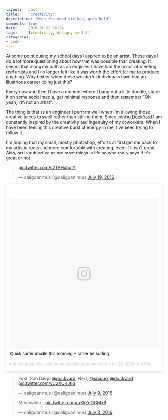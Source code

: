 ```yaml
---
layout:   post
title:    "Creativity"
description: "When the mood strikes, grab hold"
comments: true
date:     2016-07-21 06:24
tags:     [creativity, design, mental]
categories:
- code
---
```


At some point during my school days I aspired to be an artist. These days I do a lot more questioning about how that was possible than creating. It seems that along my path as an engineer I have had the honor of meeting *real* artists and I no longer felt like it was worth the effort for me to produce anything. Why bother when these wonderful individuals have had an illustrious career doing just this?

Every now and then I have a moment where I bang out a little doodle, share it on some social media, get minimal response and then remember "Oh yeah, I'm not an artist".

The thing is that as an engineer I perform well when I'm allowing those creative juices to swell rather than stifling them. Since joining [DockYard](http://dockyard.com) I am constantly inspired by the creativity and ingenuity of my coworkers. When I have been feeling this creative burst of energy in me, I've been trying to follow it.

I'm hoping that my small, mostly photoshop, efforts at first get me back to my artistic roots and more comfortable with creating, even if it isn't great. Also, art is subjective as are most things in life so who really says if it's great or not.

<blockquote class="twitter-tweet" data-lang="en"><p lang="und" dir="ltr"><a href="https://t.co/s2TAHx5pIY">pic.twitter.com/s2TAHx5pIY</a></p>&mdash; caligoanimus (@caligoanimus) <a href="https://twitter.com/caligoanimus/status/755476825149546496">July 19, 2016</a></blockquote>

<blockquote class="instagram-media" data-instgrm-captioned data-instgrm-version="7" style=" background:#FFF; border:0; border-radius:3px; box-shadow:0 0 1px 0 rgba(0,0,0,0.5),0 1px 10px 0 rgba(0,0,0,0.15); margin: 1px; max-width:658px; padding:0; width:99.375%; width:-webkit-calc(100% - 2px); width:calc(100% - 2px);"><div style="padding:8px;"> <div style=" background:#F8F8F8; line-height:0; margin-top:40px; padding:50.0% 0; text-align:center; width:100%;"> <div style=" background:url(data:image/png;base64,iVBORw0KGgoAAAANSUhEUgAAACwAAAAsCAMAAAApWqozAAAABGdBTUEAALGPC/xhBQAAAAFzUkdCAK7OHOkAAAAMUExURczMzPf399fX1+bm5mzY9AMAAADiSURBVDjLvZXbEsMgCES5/P8/t9FuRVCRmU73JWlzosgSIIZURCjo/ad+EQJJB4Hv8BFt+IDpQoCx1wjOSBFhh2XssxEIYn3ulI/6MNReE07UIWJEv8UEOWDS88LY97kqyTliJKKtuYBbruAyVh5wOHiXmpi5we58Ek028czwyuQdLKPG1Bkb4NnM+VeAnfHqn1k4+GPT6uGQcvu2h2OVuIf/gWUFyy8OWEpdyZSa3aVCqpVoVvzZZ2VTnn2wU8qzVjDDetO90GSy9mVLqtgYSy231MxrY6I2gGqjrTY0L8fxCxfCBbhWrsYYAAAAAElFTkSuQmCC); display:block; height:44px; margin:0 auto -44px; position:relative; top:-22px; width:44px;"></div></div> <p style=" margin:8px 0 0 0; padding:0 4px;"> <a href="https://www.instagram.com/p/BIIET1EDIAR/" style=" color:#000; font-family:Arial,sans-serif; font-size:14px; font-style:normal; font-weight:normal; line-height:17px; text-decoration:none; word-wrap:break-word;" target="_blank">Quick surfer doodle this morning ~ rather be surfing</a></p> <p style=" color:#c9c8cd; font-family:Arial,sans-serif; font-size:14px; line-height:17px; margin-bottom:0; margin-top:8px; overflow:hidden; padding:8px 0 7px; text-align:center; text-overflow:ellipsis; white-space:nowrap;">A photo posted by caligoanimus (@caligoanimus) on <time style=" font-family:Arial,sans-serif; font-size:14px; line-height:17px;" datetime="2016-07-21T13:58:59+00:00">Jul 21, 2016 at 6:58am PDT</time></p></div></blockquote>

<blockquote class="twitter-tweet" data-lang="en"><p lang="en" dir="ltr">First, San Diego <a href="https://twitter.com/DockYard">@dockyard</a>, Next, <a href="https://twitter.com/SpaceX">@spacex</a> <a href="https://twitter.com/DockYard">@dockyard</a> <a href="https://t.co/vC2XCKJtlq">pic.twitter.com/vC2XCKJtlq</a></p>&mdash; caligoanimus (@caligoanimus) <a href="https://twitter.com/caligoanimus/status/751567531370881024">July 9, 2016</a></blockquote>

<blockquote class="twitter-tweet" data-lang="en"><p lang="en" dir="ltr">Meanwhile... <a href="https://t.co/uX5ZeOGMx6">pic.twitter.com/uX5ZeOGMx6</a></p>&mdash; caligoanimus (@caligoanimus) <a href="https://twitter.com/caligoanimus/status/751266428586561537">July 8, 2016</a></blockquote>

<script async src="//platform.twitter.com/widgets.js" charset="utf-8"></script>
<script async defer src="//platform.instagram.com/en_US/embeds.js"></script>
